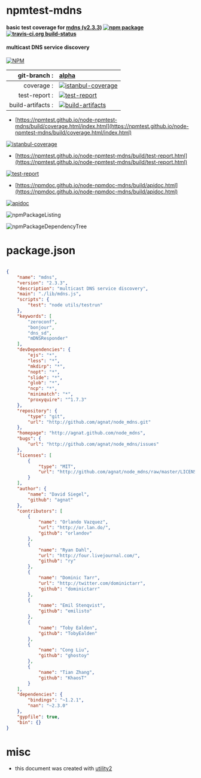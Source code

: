 # npmtest-mdns

#### basic test coverage for  [mdns (v2.3.3)](http://agnat.github.com/node_mdns)  [![npm package](https://img.shields.io/npm/v/npmtest-mdns.svg?style=flat-square)](https://www.npmjs.org/package/npmtest-mdns) [![travis-ci.org build-status](https://api.travis-ci.org/npmtest/node-npmtest-mdns.svg)](https://travis-ci.org/npmtest/node-npmtest-mdns)

#### multicast DNS service discovery

[![NPM](https://nodei.co/npm/mdns.png?downloads=true&downloadRank=true&stars=true)](https://www.npmjs.com/package/mdns)

| git-branch : | [alpha](https://github.com/npmtest/node-npmtest-mdns/tree/alpha)|
|--:|:--|
| coverage : | [![istanbul-coverage](https://npmtest.github.io/node-npmtest-mdns/build/coverage.badge.svg)](https://npmtest.github.io/node-npmtest-mdns/build/coverage.html/index.html)|
| test-report : | [![test-report](https://npmtest.github.io/node-npmtest-mdns/build/test-report.badge.svg)](https://npmtest.github.io/node-npmtest-mdns/build/test-report.html)|
| build-artifacts : | [![build-artifacts](https://npmtest.github.io/node-npmtest-mdns/glyphicons_144_folder_open.png)](https://github.com/npmtest/node-npmtest-mdns/tree/gh-pages/build)|

- [https://npmtest.github.io/node-npmtest-mdns/build/coverage.html/index.html](https://npmtest.github.io/node-npmtest-mdns/build/coverage.html/index.html)

[![istanbul-coverage](https://npmtest.github.io/node-npmtest-mdns/build/screenCapture.buildCi.browser.%252Ftmp%252Fbuild%252Fcoverage.lib.html.png)](https://npmtest.github.io/node-npmtest-mdns/build/coverage.html/index.html)

- [https://npmtest.github.io/node-npmtest-mdns/build/test-report.html](https://npmtest.github.io/node-npmtest-mdns/build/test-report.html)

[![test-report](https://npmtest.github.io/node-npmtest-mdns/build/screenCapture.buildCi.browser.%252Ftmp%252Fbuild%252Ftest-report.html.png)](https://npmtest.github.io/node-npmtest-mdns/build/test-report.html)

- [https://npmdoc.github.io/node-npmdoc-mdns/build/apidoc.html](https://npmdoc.github.io/node-npmdoc-mdns/build/apidoc.html)

[![apidoc](https://npmdoc.github.io/node-npmdoc-mdns/build/screenCapture.buildCi.browser.%252Ftmp%252Fbuild%252Fapidoc.html.png)](https://npmdoc.github.io/node-npmdoc-mdns/build/apidoc.html)

![npmPackageListing](https://npmtest.github.io/node-npmtest-mdns/build/screenCapture.npmPackageListing.svg)

![npmPackageDependencyTree](https://npmtest.github.io/node-npmtest-mdns/build/screenCapture.npmPackageDependencyTree.svg)



# package.json

```json

{
    "name": "mdns",
    "version": "2.3.3",
    "description": "multicast DNS service discovery",
    "main": "./lib/mdns.js",
    "scripts": {
        "test": "node utils/testrun"
    },
    "keywords": [
        "zeroconf",
        "bonjour",
        "dns_sd",
        "mDNSResponder"
    ],
    "devDependencies": {
        "ejs": "*",
        "less": "*",
        "mkdirp": "*",
        "nopt": "*",
        "slide": "*",
        "glob": "*",
        "ncp": "*",
        "minimatch": "*",
        "proxyquire": "^1.7.3"
    },
    "repository": {
        "type": "git",
        "url": "http://github.com/agnat/node_mdns.git"
    },
    "homepage": "http://agnat.github.com/node_mdns",
    "bugs": {
        "url": "http://github.com/agnat/node_mdns/issues"
    },
    "licenses": [
        {
            "type": "MIT",
            "url": "http://github.com/agnat/node_mdns/raw/master/LICENSE"
        }
    ],
    "author": {
        "name": "David Siegel",
        "github": "agnat"
    },
    "contributors": [
        {
            "name": "Orlando Vazquez",
            "url": "http://or.lan.do/",
            "github": "orlandov"
        },
        {
            "name": "Ryan Dahl",
            "url": "http://four.livejournal.com/",
            "github": "ry"
        },
        {
            "name": "Dominic Tarr",
            "url": "http://twitter.com/dominictarr",
            "github": "dominictarr"
        },
        {
            "name": "Emil Stenqvist",
            "github": "emilisto"
        },
        {
            "name": "Toby Ealden",
            "github": "TobyEalden"
        },
        {
            "name": "Cong Liu",
            "github": "ghostoy"
        },
        {
            "name": "Tian Zhang",
            "github": "KhaosT"
        }
    ],
    "dependencies": {
        "bindings": "~1.2.1",
        "nan": "~2.3.0"
    },
    "gypfile": true,
    "bin": {}
}
```



# misc
- this document was created with [utility2](https://github.com/kaizhu256/node-utility2)
